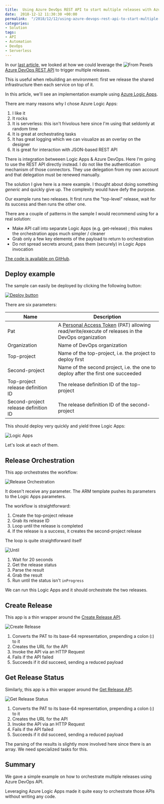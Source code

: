 ```yaml
---
title:  Using Azure DevOps REST API to start multiple releases with Azure Logic Apps
date:  2018-12-12 11:30:30 +00:00
permalink:  "/2018/12/12/using-azure-devops-rest-api-to-start-multiple-releases-with-azure-logic-apps/"
categories:
- Solution
tags:
- API
- Automation
- DevOps
- Serverless
---
```

<img style="float:right;padding-right:20px;" title="From Pexels" src="https://vincentlauzon.files.wordpress.com/2018/11/symphony-orchestra-183608_640-e1543609127507.jpg" />

In our <a href="https://vincentlauzon.com/2018/12/05/using-azure-devops-rest-api-to-start-multiple-releases/">last article</a>, we looked at how we could leverage the <a href="https://docs.microsoft.com/en-ca/rest/api/azure/devops/?view=azure-devops-rest-5.0">Azure DevOps REST API</a> to trigger multiple releases.

This is useful when rebuilding an environment:  first we release the shared infrastructure then each service on top of it.

In this article, we'll see an implementation example using <a href="https://docs.microsoft.com/en-us/azure/logic-apps/logic-apps-overview">Azure Logic Apps</a>.

There are many reasons why I chose Azure Logic Apps:

<ol>
<li>I like it</li>
<li>It rocks</li>
<li>It is serverless:  this isn't frivolous here since I'm using that seldomly at random time</li>
<li>It is great at orchestrating tasks</li>
<li>It has great logging which we can visualize as an overlay on the designer</li>
<li>It is great for interaction with JSON-based REST API</li>
</ol>

There is integration betweeen Logic Apps &amp; Azure DevOps.  Here I'm going to use the REST API directly instead.  I do not like the authentication mechanism of those connectors.  They use delegation from my own account and that delegation must be renewed manually.

The solution I give here is a mere example.  I thought about doing something <em>generic</em> and quickly give up.  The complexity would have defy the purpose.

Our example runs two releases.  It first runs the "top-level" release, wait for its success and then runs the other one.

There are a couple of patterns in the sample I would recommend using for a real solution:

<ul>
<li>Make API call into separate Logic Apps (e.g. get-release) ; this makes the orchestration apps much simpler / cleaner</li>
<li>Grab only a few key elements of the payload to return to orchestration</li>
<li>Do not spread secrets around, pass them (securely) in Logic Apps invocation</li>
</ul>

<a href="https://github.com/vplauzon/devops/tree/master/rest-api-releases">The code is available on GitHub</a>.

<h2>Deploy example</h2>

The sample can easily be deployed by clicking the following button:

<a href="https://portal.azure.com/#create/Microsoft.Template/uri/https:%2F%2Fraw.githubusercontent.com%2Fvplauzon%2Fdevops%2Fmaster%2Frest-api-releases%2Fdeploy.json"><img src="http://azuredeploy.net/deploybutton.png" alt="Deploy button" /></a>

There are six parameters:

<table>
<thead>
<tr>
  <th>Name</th>
  <th>Description</th>
</tr>
</thead>
<tbody>
<tr>
  <td>Pat</td>
  <td>A <a href="https://docs.microsoft.com/en-us/azure/devops/organizations/accounts/use-personal-access-tokens-to-authenticate?view=vsts">Personal Access Token</a> (PAT) allowing read/write/execute of releases in the DevOps organization</td>
</tr>
<tr>
  <td>Organization</td>
  <td>Name of DevOps organization</td>
</tr>
<tr>
  <td>Top-project</td>
  <td>Name of the top-project, i.e. the project to deploy first</td>
</tr>
<tr>
  <td>Second-project</td>
  <td>Name of the second project, i.e. the one to deploy after the first one succeeded</td>
</tr>
<tr>
  <td>Top-project release definition ID</td>
  <td>The release definition ID of the top-project</td>
</tr>
<tr>
  <td>Second-project release definition ID</td>
  <td>The release definition ID of the second-project</td>
</tr>
</tbody>
</table>

This should deploy very quickly and yield three Logic Apps:

<img src="https://vincentlauzon.files.wordpress.com/2018/11/logic-apps.png" alt="Logic Apps" />

Let's look at each of them.

<h2>Release Orchestration</h2>

This app orchestrates the workflow:

<img src="https://vincentlauzon.files.wordpress.com/2018/11/release-orchestration.png" alt="Release Orchestration" />

It doesn't receive any parameter.  The ARM template pushes its parameters to the Logic Apps parameters.

The workflow is straightforward:

<ol>
<li>Create the top-project release</li>
<li>Grab its release ID</li>
<li>Loop until the release is completed</li>
<li>If the release is a success, it creates the second-project release</li>
</ol>

The loop is quite straightforward itself

<img src="https://vincentlauzon.files.wordpress.com/2018/11/until-top-release-over.png" alt="Until" />

<ol>
<li>Wait for 20 seconds</li>
<li>Get the release status</li>
<li>Parse the result</li>
<li>Grab the result</li>
<li>Run until the status isn't <code>inProgress</code></li>
</ol>

We can run this Logic Apps and it should orchestrate the two releases.

<h2>Create Release</h2>

This app is a thin wrapper around the <a href="https://docs.microsoft.com/en-ca/rest/api/azure/devops/release/releases/create?view=azure-devops-rest-5.0">Create Release API</a>.

<img src="https://vincentlauzon.files.wordpress.com/2018/11/create-release.png" alt="Create Release" />

<ol>
<li>Converts the PAT to its base-64 representation, prepending a colon (<strong>:</strong>) to it</li>
<li>Creates the URL for the API</li>
<li>Invoke the API via an HTTP Request</li>
<li>Fails if the API failed</li>
<li>Succeeds if it did succeed, sending a reduced payload</li>
</ol>

<h2>Get Release Status</h2>

Similarly, this app is a thin wrapper around the <a href="https://docs.microsoft.com/en-ca/rest/api/azure/devops/release/releases/get%20release?view=azure-devops-rest-5.0">Get Release API</a>.

<img src="https://vincentlauzon.files.wordpress.com/2018/11/get-release-status.png" alt="Get Release Status" />

<ol>
<li>Converts the PAT to its base-64 representation, prepending a colon (<strong>:</strong>) to it</li>
<li>Creates the URL for the API</li>
<li>Invoke the API via an HTTP Request</li>
<li>Fails if the API failed</li>
<li>Succeeds if it did succeed, sending a reduced payload</li>
</ol>

The parsing of the results is slightly more involved here since there is an array. We need specialized tasks for this.

<h2>Summary</h2>

We gave a simple example on how to orchestrate multiple releases using Azure DevOps API.

Leveraging Azure Logic Apps made it quite easy to orchestrate those APIs without writing any code.